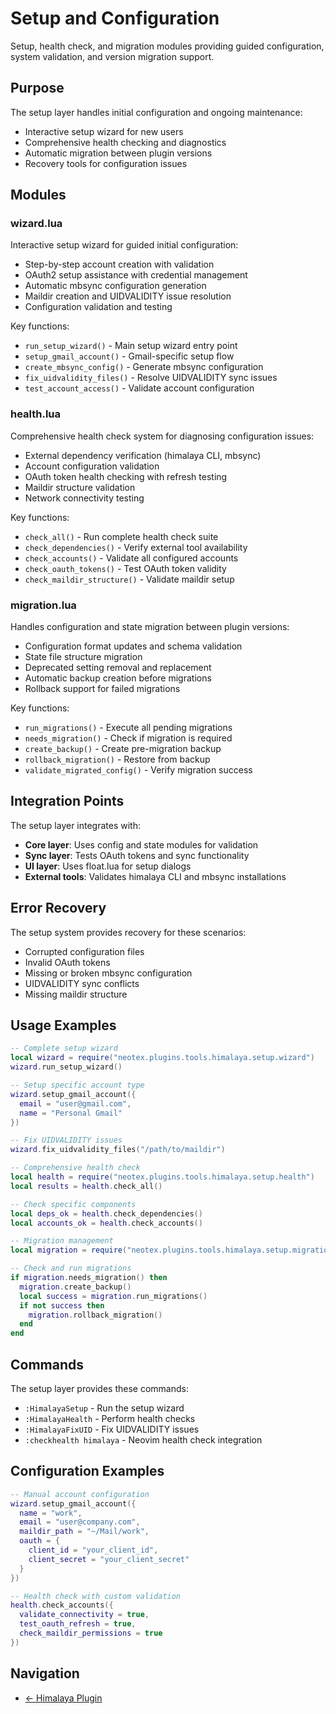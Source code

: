 # Setup and Configuration

Setup, health check, and migration modules providing guided configuration, system validation, and version migration support.

## Purpose

The setup layer handles initial configuration and ongoing maintenance:
- Interactive setup wizard for new users
- Comprehensive health checking and diagnostics
- Automatic migration between plugin versions
- Recovery tools for configuration issues

## Modules

### wizard.lua
Interactive setup wizard for guided initial configuration:
- Step-by-step account creation with validation
- OAuth2 setup assistance with credential management
- Automatic mbsync configuration generation
- Maildir creation and UIDVALIDITY issue resolution
- Configuration validation and testing

Key functions:
- `run_setup_wizard()` - Main setup wizard entry point
- `setup_gmail_account()` - Gmail-specific setup flow
- `create_mbsync_config()` - Generate mbsync configuration
- `fix_uidvalidity_files()` - Resolve UIDVALIDITY sync issues
- `test_account_access()` - Validate account configuration

<!-- TODO: Add support for other email providers (Outlook, Yahoo, etc.) -->
<!-- TODO: Implement automated OAuth credential creation -->
<!-- TODO: Add maildir import from existing email clients -->

### health.lua
Comprehensive health check system for diagnosing configuration issues:
- External dependency verification (himalaya CLI, mbsync)
- Account configuration validation
- OAuth token health checking with refresh testing
- Maildir structure validation
- Network connectivity testing

Key functions:
- `check_all()` - Run complete health check suite
- `check_dependencies()` - Verify external tool availability
- `check_accounts()` - Validate all configured accounts
- `check_oauth_tokens()` - Test OAuth token validity
- `check_maildir_structure()` - Validate maildir setup

<!-- TODO: Add network connectivity diagnostics -->
<!-- TODO: Implement automated fix suggestions -->
<!-- TODO: Add performance benchmarking -->

### migration.lua
Handles configuration and state migration between plugin versions:
- Configuration format updates and schema validation
- State file structure migration
- Deprecated setting removal and replacement
- Automatic backup creation before migrations
- Rollback support for failed migrations

Key functions:
- `run_migrations()` - Execute all pending migrations
- `needs_migration()` - Check if migration is required
- `create_backup()` - Create pre-migration backup
- `rollback_migration()` - Restore from backup
- `validate_migrated_config()` - Verify migration success

<!-- TODO: Add migration progress tracking -->
<!-- TODO: Implement incremental migration system -->
<!-- TODO: Add migration dry-run mode -->

## Integration Points

The setup layer integrates with:
- **Core layer**: Uses config and state modules for validation
- **Sync layer**: Tests OAuth tokens and sync functionality  
- **UI layer**: Uses float.lua for setup dialogs
- **External tools**: Validates himalaya CLI and mbsync installations

## Error Recovery

The setup system provides recovery for these scenarios:
- Corrupted configuration files
- Invalid OAuth tokens
- Missing or broken mbsync configuration
- UIDVALIDITY sync conflicts
- Missing maildir structure

## Usage Examples

```lua
-- Complete setup wizard
local wizard = require("neotex.plugins.tools.himalaya.setup.wizard")
wizard.run_setup_wizard()

-- Setup specific account type
wizard.setup_gmail_account({
  email = "user@gmail.com",
  name = "Personal Gmail"
})

-- Fix UIDVALIDITY issues
wizard.fix_uidvalidity_files("/path/to/maildir")

-- Comprehensive health check
local health = require("neotex.plugins.tools.himalaya.setup.health")
local results = health.check_all()

-- Check specific components
local deps_ok = health.check_dependencies()
local accounts_ok = health.check_accounts()

-- Migration management
local migration = require("neotex.plugins.tools.himalaya.setup.migration")

-- Check and run migrations
if migration.needs_migration() then
  migration.create_backup()
  local success = migration.run_migrations()
  if not success then
    migration.rollback_migration()
  end
end
```

## Commands

The setup layer provides these commands:
- `:HimalayaSetup` - Run the setup wizard
- `:HimalayaHealth` - Perform health checks
- `:HimalayaFixUID` - Fix UIDVALIDITY issues
- `:checkhealth himalaya` - Neovim health check integration

## Configuration Examples

```lua
-- Manual account configuration
wizard.setup_gmail_account({
  name = "work",
  email = "user@company.com",
  maildir_path = "~/Mail/work",
  oauth = {
    client_id = "your_client_id",
    client_secret = "your_client_secret"
  }
})

-- Health check with custom validation
health.check_accounts({
  validate_connectivity = true,
  test_oauth_refresh = true,
  check_maildir_permissions = true
})
```

## Navigation
- [← Himalaya Plugin](../README.md)